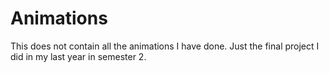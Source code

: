 # Animations
This does not contain all the animations I have done. Just the final project I did in my last year in semester 2.
